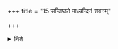 +++
title = "15 सन्तिष्ठते माध्यन्दिनं सवनम्"

+++

<details><summary>थिते</summary>

15. The midday-pressing stands completely established (i.e. concluded).  
</details>
